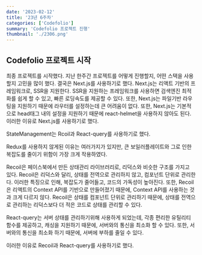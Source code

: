```yaml
---
date: '2023-02-12'
title: '23년 6주차'
categories: ['Codefolio']
summary: 'Codefolio 프로젝트 진행'
thumbnail: './2306.png'
---
```


## Codefolio 프로젝트 시작

최종 프로젝트를 시작했다. 지난 한주간 프로젝트를 어떻게 진행할지, 어떤 스택을 사용할지 고민을 많이 했다. 결국은 Next.js를 사용하기로 했다. Next.js는 리액트 기반의 프레임워크로, SSR을 지원한다. SSR을 지원하는 프레임워크를 사용하면 검색엔진 최적화를 쉽게 할 수 있고, 빠른 로딩속도를 제공할 수 있다. 또한, Next.js는 파일기반 라우팅을 지원하기 때문에 라우터를 설정하는데 큰 어려움이 없다. 또한, Next.js는 기본적으로 head태그 내의 설정을 지원하기 때문에 react-helmet을 사용하지 않아도 된다. 이러한 이유로 Next.js를 사용하기로 했다.

StateManagement는 Rcoil과 React-query를 사용하기로 했다.

Redux를 사용하지 않게된 이유는 여러가지가 있지만, 큰 보일러플레이트와 그로 인한 복잡도를 줄이기 위함이 가장 크게 작용하였다.

Recoil은 페이스북에서 만든 상태관리 라이브러리로, 리덕스와 비슷한 구조를 가지고 있다. Recoil은 리덕스와 달리, 상태를 전역으로 관리하지 않고, 컴포넌트 단위로 관리한다. 이러한 특징으로 인해, 복잡도가 줄어들고, 코드의 가독성이 높아진다. 또한, Recoil은 리액트의 Context API를 기반으로 만들어졌기 때문에, Context API를 사용하는 것과 크게 다르지 않다. Recoil은 상태를 컴포넌트 단위로 관리하기 때문에, 상태를 전역으로 관리하는 리덕스보다 더 적은 코드로 상태를 관리할 수 있다.

React-query는 서버 상태를 관리하기위해 사용하게 되었는데, 각종 편리한 유틸리티 함수를 제공하고, 캐싱을 지원하기 때문에, 서버와의 통신을 최소화 할 수 있다. 또한, 서버와의 통신을 최소화 하기 때문에, 서버에 부하를 줄일 수 있다.

이러한 이유로 Recoil과 React-query를 사용하기로 했다.
